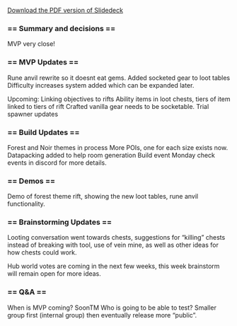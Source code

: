 [Download the PDF version of Slidedeck](/other-files/meeting-notes/Wanderers-Weekly-Update-May-3-2025.pdf)
### == Summary and decisions ==
MVP very close!

### == MVP Updates ==
Rune anvil rewrite so it doesnt eat gems.
Added socketed gear to loot tables 
Difficulty increases system added which can be expanded later. 

Upcoming:
Linking objectives to rifts
Ability items in loot chests, tiers of item linked to tiers of rift
Crafted vanilla gear needs to be socketable.
Trial spawner updates

### == Build Updates ==
Forest and Noir themes in process
More POIs, one for each size exists now.
Datapacking added to help room generation
Build event Monday check events in discord for more details.

### == Demos ==
Demo of forest theme rift, showing the new loot tables, rune anvil functionality. 

### == Brainstorming Updates ==
Looting conversation went towards chests, suggestions for “killing” chests instead of breaking with tool, use of vein mine, as well as other ideas for how chests could work.

Hub world votes are coming in the next few weeks, this week brainstorm will remain open for more ideas.

### == Q&A ==
When is MVP coming? SoonTM
Who is going to be able to test? Smaller group first (internal group) then eventually release more “public”.
